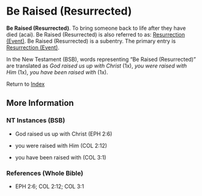 # Be Raised (Resurrected)
**Be Raised (Resurrected)**. 
To bring someone back to life after they have died (acai). 
Be Raised (Resurrected) is also referred to as: 
[Resurrection (Event)](Resurrection.md). 
Be Raised (Resurrected) is a subentry. The primary entry is 
[Resurrection (Event)](Resurrection.md). 




In the New Testament (BSB), words representing “Be Raised (Resurrected)” are translated as 
*God raised us up with Christ* (1x), *you were raised with Him* (1x), *you have been raised with* (1x). 


Return to [Index](00-Index.md)

## More Information

### NT Instances (BSB)

* God raised us up with Christ (EPH 2:6)

* you were raised with Him (COL 2:12)

* you have been raised with (COL 3:1)



### References (Whole Bible)

* EPH 2:6; COL 2:12; COL 3:1



